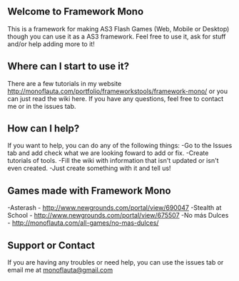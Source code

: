 ## Welcome to Framework Mono

This is a framework for making AS3 Flash Games (Web, Mobile or Desktop) though you can use it as a AS3 framework. Feel free to use it, ask for stuff and/or help adding more to it!

## Where can I start to use it?

There are a few tutorials in my website http://monoflauta.com/portfolio/frameworkstools/framework-mono/ or you can just read the wiki here. If you have any questions, feel free to contact me or in the issues tab.

## How can I help?

If you want to help, you can do any of the following things:
-Go to the Issues tab and add check what we are looking foward to add or fix.
-Create tutorials of tools.
-Fill the wiki with information that isn't updated or isn't even created.
-Just create something with it and tell us!

## Games made with Framework Mono
-Asterash - http://www.newgrounds.com/portal/view/690047
-Stealth at School - http://www.newgrounds.com/portal/view/675507
-No más Dulces - http://monoflauta.com/all-games/no-mas-dulces/

## Support or Contact

If you are having any troubles or need help, you can use the issues tab or email me at monoflauta@gmail.com

